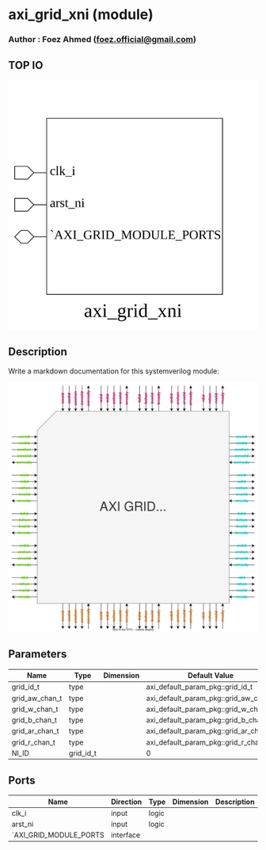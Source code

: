 # axi_grid_xni (module)

### Author : Foez Ahmed (foez.official@gmail.com)

## TOP IO
<img src="./axi_grid_xni_top.svg">

## Description

Write a markdown documentation for this systemverilog module:

<img src="./axi_grid_xni_des.svg">

## Parameters
|Name|Type|Dimension|Default Value|Description|
|-|-|-|-|-|
|grid_id_t|type||axi_default_param_pkg::grid_id_t||
|grid_aw_chan_t|type||axi_default_param_pkg::grid_aw_chan_t||
|grid_w_chan_t|type||axi_default_param_pkg::grid_w_chan_t||
|grid_b_chan_t|type||axi_default_param_pkg::grid_b_chan_t||
|grid_ar_chan_t|type||axi_default_param_pkg::grid_ar_chan_t||
|grid_r_chan_t|type||axi_default_param_pkg::grid_r_chan_t||
|NI_ID|grid_id_t||0||

## Ports
|Name|Direction|Type|Dimension|Description|
|-|-|-|-|-|
|clk_i|input|logic|||
|arst_ni|input|logic|||
|`AXI_GRID_MODULE_PORTS|interface||||
